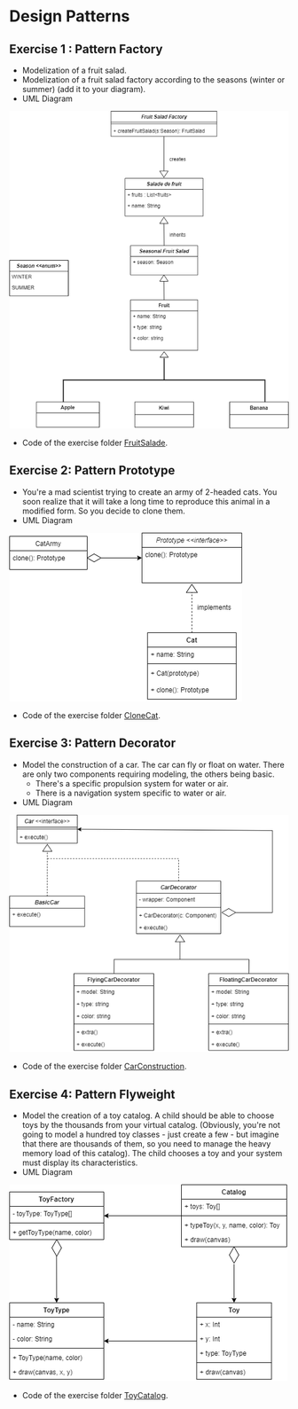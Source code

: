 # Design Patterns

## Exercise 1 : Pattern Factory
- Modelization of a fruit salad. 
- Modelization of a fruit salad factory according to the seasons (winter or summer) (add it to your diagram). 
-  UML Diagram 
<a href="./Images/Ex1_Fruit_Salade.png" target="_blank" rel="noreferrer">
    <img
      src="./Images/Ex1_Fruit_Salade.png"
      alt="PatternFactory"
    />
  </a>
  
- Code of the exercise folder [FruitSalade](./FruitSalade/).

## Exercise 2: Pattern Prototype
- You're a mad scientist trying to create an army of 2-headed cats. You soon realize that it will take a long time to reproduce this animal in a modified form. So you decide to clone them.
- UML Diagram 
<a href="./Images/Ex2_Clone_Cat.png" target="_blank" rel="noreferrer">
    <img
      src="./Images/Ex2_Clone_Cat.png"
      alt="PatternPrototype"
    />
  </a>

- Code of the exercise folder [CloneCat](./CloneCat/).

## Exercise 3: Pattern Decorator
- Model the construction of a car. The car can fly or float on water. There are only two components requiring modeling, the others being basic. 
	- There's a specific propulsion system for water or air. 
	- There is a navigation system specific to water or air.  
- UML Diagram 
<a href="./Images/Ex3_Car_Construction.png" target="_blank" rel="noreferrer">
    <img
      src="./Images/Ex3_Car_Construction.png"
      alt="PatternDecorator"
    />
  </a>

- Code of the exercise folder [CarConstruction](./CarConstruction/).

## Exercise 4: Pattern Flyweight
- Model the creation of a toy catalog. A child should be able to choose toys by the thousands from your virtual catalog. (Obviously, you're not going to model a hundred toy classes - just create a few - but imagine that there are thousands of them, so you need to manage the heavy memory load of this catalog). The child chooses a toy and your system must display its characteristics. 
- UML Diagram
<a href="./Images/Ex4_Toy_Catalog.png" target="_blank" rel="noreferrer">
    <img
      src="./Images/Ex4_Toy_Catalog.png"
      alt="ToyCatalog"
    />
  </a>

- Code of the exercise folder [ToyCatalog](./ToyCatalog/).
